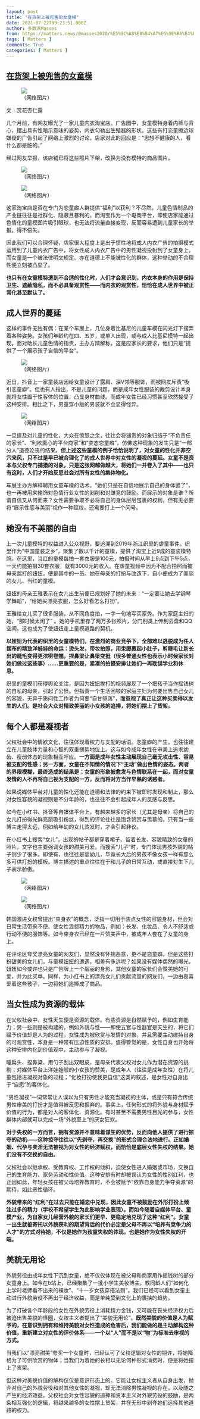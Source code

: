 ```yaml
---
layout: post
title: "在货架上被兜售的女童模"
date: 2021-07-22T09:23:51.000Z
author: 多数派Masses
from: https://matters.news/@masses2020/%E5%9C%A8%E8%B4%A7%E6%9E%B6%E4%B8%8A%E8%A2%AB%E5%85%9C%E5%94%AE%E7%9A%84%E5%A5%B3%E7%AB%A5%E6%A8%A1-bafyreicbmaw5bmfbf3h2y253wtkdki6f75w744dla6d6mx2ohfszgsbonq
tags: [ Matters ]
comments: True
categories: [ Matters ]
---
```

<!--1626945831000-->
[在货架上被兜售的女童模](https://matters.news/@masses2020/%E5%9C%A8%E8%B4%A7%E6%9E%B6%E4%B8%8A%E8%A2%AB%E5%85%9C%E5%94%AE%E7%9A%84%E5%A5%B3%E7%AB%A5%E6%A8%A1-bafyreicbmaw5bmfbf3h2y253wtkdki6f75w744dla6d6mx2ohfszgsbonq)
------

<div>
<figure class="image"><img src="https://assets.matters.news/embed/56b47d2e-030b-45bd-8b59-9b33c097edad.png" data-asset-id="56b47d2e-030b-45bd-8b59-9b33c097edad" referrerpolicy="no-referrer"><figcaption><span>（网络图片）</span></figcaption></figure><p>文｜赏花杏仁露</p><p>几个月前，有网友曝光了一家儿童内衣淘宝店。广告图中，女童模特身着内裤与背心，摆出具有性暗示意味的姿势，内衣勾勒出生殖器的形状。这些有打恋童擦边球嫌疑的广告引起了网络上激烈的讨论，店家对此的回应是：“思想不健康的人，看什么都是脏的。”</p><p>经过网友举报，该店铺已将这些照片下架，改换为没有模特的商品图片。</p><figure class="image"><img src="https://assets.matters.news/embed/cdc1ebf3-380b-4281-bdcb-b3b9d0ac833a.jpeg" data-asset-id="cdc1ebf3-380b-4281-bdcb-b3b9d0ac833a" referrerpolicy="no-referrer"><figcaption><span>（网络图片）</span></figcaption></figure><figure class="image"><img src="https://assets.matters.news/embed/d7613061-e5f3-44dd-b364-082929fb1ac4.jpeg" data-asset-id="d7613061-e5f3-44dd-b364-082929fb1ac4" referrerpolicy="no-referrer"><figcaption><span>（网络图片）</span></figcaption></figure><p>这家淘宝店是否在专门为恋童癖人群提供“福利”以获利？不尽然。儿童色情制品的产业链往往是社群化、隐蔽且暴利的。而淘宝作为一个电商平台，即使店家能通过色情化的童模图片吸引眼球，也无法将流量直接变现，反而容易遭到儿童家长的举报，得不偿失。</p><p>因此我们可以合理怀疑，店家很大程度上是出于惯性地将成人内衣广告的拍摄模式运用到了儿童内衣广告中，将女性成人内衣广告中的男性凝视投射到了女童身上。而女童是一个被法律明文规定、亦在道德上不能被性化的群体，这种举动的不合理性便立刻被凸显了。</p><p><strong>也只有在女童模特遭到不合适的性化时，人们才会意识到，内衣本身的作用是保持卫生、遮蔽隐私，而不必具备观赏性——而内衣的观赏性，恰恰在成人世界中被正常化甚至默认了。</strong></p><h2><strong>成人世界的蔓延</strong></h2><p>这样的事件无独有偶：在某个车展上，几位身着比基尼的儿童车模在闪光灯下摆弄着各种姿势。女孩们年龄约在四、五岁，或单人出现，或与成人比基尼模特一起出现。面对助长儿童色情的指责，主办方辩解称，这是应家长的要求，他们只是“提供了一个展示孩子自信的平台”。</p><figure class="image"><img src="https://assets.matters.news/embed/212361ae-ca2b-4a90-9caa-594bacfc4c65.jpeg" data-asset-id="212361ae-ca2b-4a90-9caa-594bacfc4c65" referrerpolicy="no-referrer"><figcaption><span>（网络图片）</span></figcaption></figure><p>近日，抖音上一家童装店因给女童设计了露肩、深V领等服饰，而被网友斥责“吸引恋童癖”。但也有人指出，不是儿童的问题，而是成年女性服装的裁剪设计本身就将女性置于性客体的位置，凸显身材曲线。而成年女性已经习惯甚至欣然接受了这种安排。相比之下，男童穿小版的男装就不会显得怪异。</p><figure class="image"><img src="https://assets.matters.news/embed/e2da9bdd-8f45-4d2a-99c2-3c15f616ace9.jpeg" data-asset-id="e2da9bdd-8f45-4d2a-99c2-3c15f616ace9" referrerpolicy="no-referrer"><figcaption><span>（网络图片）</span></figcaption></figure><p>一旦提及对儿童的性化，大众在愤怒之余，往往会将谴责的对象归结于“不负责任的家长”、“利欲熏心的平台商家”和“变态恋童癖”，仿佛这种现象的发生只是“一部分人”道德沦丧的结果。<strong>但上述这些童模的例子恰恰说明了，对女童的性化并非空穴来风，只不过是早已被合理化了的成人世界中对女性的凝视的蔓延。女童不是资本与父权专门捕猎的对象，只是这张网越做越大，将她们一并卷入了其中——也只有这时，人们才开始反思社会对所有女性的集体物化。</strong></p><p>车展主办方解释聘用女童车模的话术，“她们只是在自信地展示自己的身体罢了”，也一再被用来掩饰对色情行业女性的剥削和对雌竞的鼓励。而展示的对象是谁？所谓自信又从何而来？女性需要争取不必将自己的身体层层包裹的权利，但有无必要将“展示性感与美丽”视作一种赋权，还需要打上一个问号。</p><h2><strong>她没有不美丽的自由</strong></h2><p>上一次儿童模特的权益进入公众视野，要追溯到2019年浙江织里的虐童事件。织里作为“中国童装之乡”，聚集了数以千计的童模，提供了淘宝上近9成的童装模特照。在这里，当红的童模每拍一套衣服是100元，拍摄时间从早上9点到下午5点，一天约能拍摄30套衣服，就有3000元的收入。在虐童视频中因为不配合拍照而被母亲踹打的妞妞，便是其中的一员。她在母亲的打扮与改造下，自小便成为了美丽的女儿、当红的童模。</p><p>妞妞的母亲王雅表示在女儿出生前便已规划好了她的未来：“一定要让她去学钢琴学舞蹈”，“给她买漂亮衣服，怎么好看怎么打扮”。</p><p>王雅给女儿买了很多服装，从不同角度拍，一字一句地写买家秀。作为家庭主妇的她，“那时候太闲了” 。她的手机里存了两万多张照片，分门别类上传到云盘和QQ空间。这也成为了使妞妞走上童模道路的契机。</p><p><strong>以妞妞为代表的织里的女童模特们，在激烈的商业竞争下，全部难以逃脱成为任人摆布的精致洋娃娃的命运：烫头发，带妆拍照，用束腰裹起小肚子，剪睫毛让新长出的睫毛变得更浓密卷翘，捏鼻梁让鼻梁变挺（很多普通女性也表示小时候家长对她们做过这些事）……更重要的是，紧凑的拍摄安排让她们一再耽误学业和休息。</strong></p><p>织里的童模们获得舆论关注，是因为妞妞挨打的视频展现了一个把孩子当作摇钱树的自私的母亲，引起了公愤。但指责一个生活困顿的家庭主妇为何要出售自己女儿的容貌，无异于质问性工作者为何要“自甘堕落”，<strong>而忽视了真正让这种买卖得以发生的人们。是社会大众对精致美丽的小女孩的追捧，将她们摆上了货架。</strong></p><h2><strong>每个人都是凝视者</strong></h2><p>父权社会中的情欲文化，往往体现着权力与支配的话语。恋童癖的产生，也往往建立在儿童肢体力量和心智的双重弱势地位上。这与如今成年女性在审美上追求幼齿、瘦弱体态的现象相互呼应。<strong>一方面是成年女性主动展现自己毫无攻击性、容易被支配的性感；另一方面，女童在不知情的情况下“主动”做出色情的姿态。两者的界限模糊，最终造成的结果是：女童的形象被愈发与色情联系在一起，而对女童发情的人不再将自己视为支配的一方，反而将对方当作早熟的诱惑者。</strong></p><p>如果说媒体平台对儿童的性化还能在道德和法律的约束下被即时发现和制止，那么对女性容貌的凝视则是不分年龄的，也往往不会引起成年人的反感与反思。</p><p>如今在小红书、抖音等自媒体平台上，有越来越多的家长（尤其是母亲）将自己的女儿打扮得光鲜亮丽吸引粉丝，得到的评论往往是饱含赞赏与羡慕的。只有当一些博主走得太远，例如给年幼的女儿烫发时，才会引起非议。</p><p>在小红书上搜索“女儿”，出现的帖子都是穿着裙子、留着长发、容貌精致的女童的照片，文字也主要强调女孩的甜美可爱。而搜索“儿子”时，专门体现男孩外貌的帖子则少了很多。即使有，也往往是婴幼儿，毕竟长大后的男孩不像女孩一样有那么多可供打扮的模板。博主描述的重点往往在于和儿子的日常互动，或直接对生下儿子表示骄傲。</p><figure class="image"><img src="https://assets.matters.news/embed/c6bfb486-0365-457d-96e0-0ac3db770753.jpeg" data-asset-id="c6bfb486-0365-457d-96e0-0ac3db770753" referrerpolicy="no-referrer"><figcaption><span>（网络图片）</span></figcaption></figure><figure class="image"><img src="https://assets.matters.news/embed/62f9faa0-79e0-4842-8150-1a1f01d473fb.jpeg" data-asset-id="62f9faa0-79e0-4842-8150-1a1f01d473fb" referrerpolicy="no-referrer"><figcaption><span>（网络图片）</span></figcaption></figure><p>韩国激进女权曾提出“束身衣”的概念，泛指一切用于装点女性的容貌身材，但会对日常生活带来不便、使女性浪费精力的物品，例如：长发、化妆品、令人不舒适或行动不便的服饰等。如今束身衣已经在一片赞美声中，被成年人套在了女童的身上。</p><p>在评论区夸奖漂亮女童的网友们，显然没有怀揣恶意，更不是恋童癖。但是这些打扮甜美的女儿们，与童模妞妞的遭遇，相差有多远呢？如果没有媒体偶然的曝光，妞妞如今或许也只是广告牌上一个靓丽的身影，其他女童的家长们会赞美她的可爱，并为此买单。同样，为小红书上的漂亮女儿们贡献流量的网友们，一边由衷喜爱着这些孩子，一边将她们追捧成了商品。</p><h2><strong>当女性成为资源的载体</strong></h2><p>在父权社会中，女性天生便是资源的载体。有些资源是自然赋予的，例如生育能力；另一些则是被构建的，例如外貌与性——即使五官与性器官是天生的，将它们赋予价值却是人为的过程。女性成为被欣赏与发情的对象，并且需要主动维持自身的可观赏性，本身是一种带有压迫性质的安排。值得警觉的是，女性自身也开始将这种安排内化到价值观中，主动参与了凝视。</p><p>睡扁头、捏鼻粱、用勺子刮出双眼皮，是母亲代表父权对女儿作为潜在资源的挑剔；对媒体平台上洋娃娃般的小女孩的赞美，是成年人（往往是成年女性）在将儿童包括进凝视对象的过程；“化妆打扮使我更自信”这类的叙述，是女性对自身出于“自愿”的客体化。</p><p>“男性凝视”一词常常让人误以为只有男性才能充当凝视的主体，或是只有符合传统男性审美的打扮才是值得被反思和摒弃的。事实上，任何形式的将外貌与身材赋予价值的行为，都是对人的客体化、资源化。有时甚至不需要男性目光的参与，女性群体内部就可以完成一场“外貌至上”的厌女狂欢。</p><p><strong>对于失权的一方而言，拥有资源并不意味着谋生的优势，反而向他人提供了进行掠夺的动机——这种掠夺往往以“先剥夺，再交换”的形式合理合法地进行。正如婚姻、代孕与卖淫无法被视为对女性的经济赋权，而恰恰是底层女性失权的结果。她们没有不交换的自由。</strong></p><p>父权社会以继承权、受教育权、工作权的倾斜，迫使女性进入婚姻或市场，交换自己的生育能力、家务劳动和性价值。这种安排有时却被误认为女性的性别红利，也正因如此，年轻女孩在被父母培养教育时，不会被赋予“依靠自身能力争夺资源”的期待，如此恶性循环。</p><p><strong>外貌带来的“红利”在过去只能在婚恋中兑现，因此女童不被鼓励在外形打扮上倾注过多的精力（学校不希望学生为此影响学业表现）。而如今随着自媒体平台、童模产业，为自家女儿经营外貌的家长们更早、更稳定地兑现了这种“红利”。女童一出生就被寄托以外貌获利的期望背后的代价必定是父母不再以“培养有竞争力的人才”的方式对待她，不仅是她作为孩童失权的体现，也是她作为女性失权的开端。</strong></p><h2><strong>美貌无用论</strong></h2><p>外貌劳役由成年女性下沉到女童，绝不仅仅体现在被父母和商家用作摇钱树的部分女童身上。如今在b站上，已经聚集了一批小学生美妆博主，教同龄人们“如何化上学时老师看不出来的裸妆”、“十一岁女孩穿搭法则”。我们已经可以看到女童主动进行外貌劳役不再出于经济收益，而是单纯受到文化上的裹挟的趋势。</p><p>为了打破各个年龄段的女性在外貌劳役上消耗精力金钱，又可能在丧失经济权力后被迫出售美貌的怪圈，女权主义者提出了“美貌无用论”。<strong>既然美貌的价值是人为赋予的，在意识到拥有和维持美貌对女性造成的危害后，我们能做的是主动解构这种价值，重新建立对女性的评价体系——一个以“人”而不是以“物”为标准去审视的方式。</strong></p><p>当我们以“漂亮甜美”夸奖一个女童时，已经认可了父权逻辑对女性的期许，将她降格为了可供欣赏的物体；当我们为着她的长相以无论何种形式消费时，便是将她摆上了货架。</p><p>但这种对美貌价值的解构仅仅是意识形态上的。它能让女权主义者从自身出发，抛弃对自己的外貌劳役和对其他女性的凝视，却无法消除男性凝视的存在，以及随之产生的经济效益。父权社会对女性容貌的追捧和资本主义对外貌劳役的鼓励，是两条相互强化的逻辑，将越来越多的女性摆上货架，并在无形中剥夺她们选择其他道路的权力。</p>
</div>
